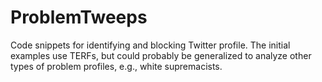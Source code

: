 # ProblemTweeps
Code snippets for identifying and blocking Twitter profile.  The initial examples use TERFs, but could probably be generalized to analyze other types of problem profiles, e.g., white supremacists.
